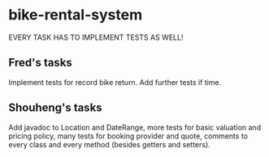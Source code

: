 # bike-rental-system
EVERY TASK HAS TO IMPLEMENT TESTS AS WELL!
## Fred's tasks
Implement tests for record bike return. Add further tests if time.
## Shouheng's tasks
Add javadoc to Location and DateRange, more tests for basic valuation and pricing policy, many tests for booking provider and quote, comments to every class and every method (besides getters and setters). 